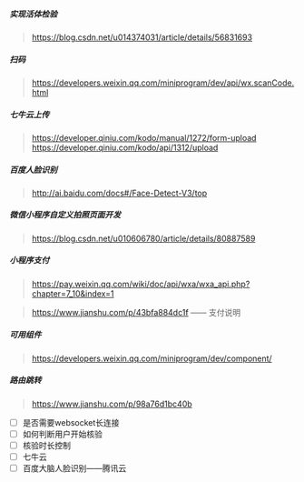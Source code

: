 ##### 实现活体检验
> https://blog.csdn.net/u014374031/article/details/56831693

##### 扫码
> https://developers.weixin.qq.com/miniprogram/dev/api/wx.scanCode.html

##### 七牛云上传
> https://developer.qiniu.com/kodo/manual/1272/form-upload
> https://developer.qiniu.com/kodo/api/1312/upload

##### 百度人脸识别
> http://ai.baidu.com/docs#/Face-Detect-V3/top

##### 微信小程序自定义拍照页面开发
> https://blog.csdn.net/u010606780/article/details/80887589

##### 小程序支付
> https://pay.weixin.qq.com/wiki/doc/api/wxa/wxa_api.php?chapter=7_10&index=1

> https://www.jianshu.com/p/43bfa884dc1f  —— 支付说明


##### 可用组件
> https://developers.weixin.qq.com/miniprogram/dev/component/

##### 路由跳转
> https://www.jianshu.com/p/98a76d1bc40b


- [ ] 是否需要websocket长连接 
- [ ] 如何判断用户开始核验
- [ ] 核验时长控制
- [ ] 七牛云
- [ ] 百度大脑人脸识别——腾讯云